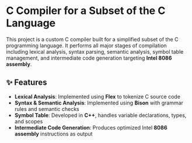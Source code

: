 # C Compiler for a Subset of the C Language

This project is a custom C compiler built for a simplified subset of the C programming language. It performs all major stages of compilation including lexical analysis, syntax parsing, semantic analysis, symbol table management, and intermediate code generation targeting **Intel 8086 assembly**.

## ✨ Features

- **Lexical Analysis**: Implemented using **Flex** to tokenize C source code
- **Syntax & Semantic Analysis**: Implemented using **Bison** with grammar rules and semantic checks
- **Symbol Table**: Developed in **C++**, handles variable declarations, types, and scopes
- **Intermediate Code Generation**: Produces optimized Intel **8086 assembly** instructions as output

